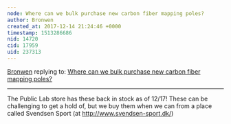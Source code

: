 ```yaml
---
node: Where can we bulk purchase new carbon fiber mapping poles?
author: Bronwen
created_at: 2017-12-14 21:24:46 +0000
timestamp: 1513286686
nid: 14720
cid: 17959
uid: 237313
---
```




[Bronwen](../profile/Bronwen) replying to: [Where can we bulk purchase new carbon fiber mapping poles?](../notes/warren/08-04-2017/where-can-we-bulk-purchase-new-carbon-fiber-mapping-poles)

----
The Public Lab store has these back in stock as of 12/17! These can be challenging to get a hold of, but we buy them when we can from a place called Svendsen Sport (at http://www.svendsen-sport.dk/)